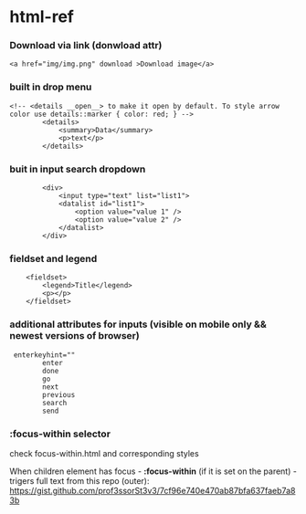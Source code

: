 # html-ref

### Download via link (donwload attr)

`<a href="img/img.png" download >Download image</a>`

### built in drop menu

```
<!-- <details __open__> to make it open by default. To style arrow color use details::marker { color: red; } -->
        <details>
            <summary>Data</summary>
            <p>text</p>
        </details>

```

### buit in input search dropdown

```
        <div>
            <input type="text" list="list1">
            <datalist id="list1">
                <option value="value 1" />
                <option value="value 2" />
            </datalist>
        </div>
```

### fieldset and legend

```
    <fieldset>
        <legend>Title</legend>
        <p></p>
    </fieldset>
```
### additional attributes for inputs (visible on mobile only && newest versions of browser)

```
 enterkeyhint=""
        enter
        done
        go
        next
        previous
        search
        send
```

### :focus-within selector

check focus-within.html and corresponding styles

When children element has focus - __:focus-within__ (if it is set on the parent) - trigers
full text from this repo (outer): https://gist.github.com/prof3ssorSt3v3/7cf96e740e470ab87bfa637faeb7a83b
